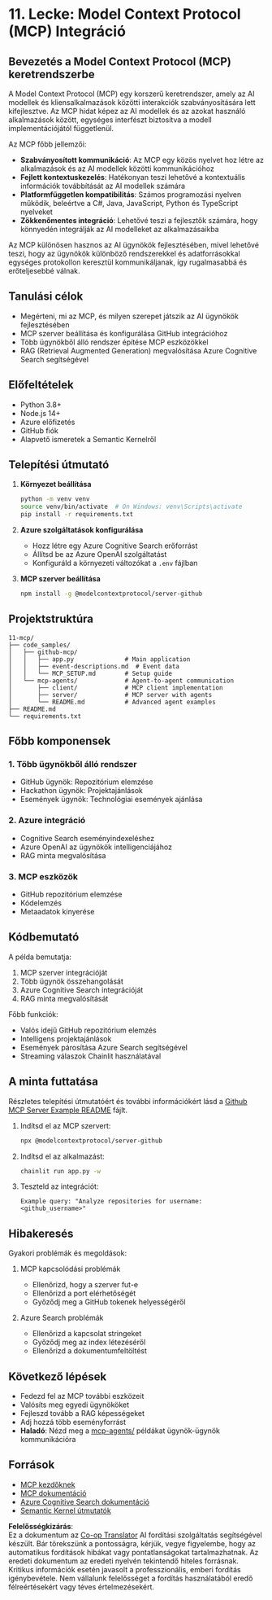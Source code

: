 <!--
CO_OP_TRANSLATOR_METADATA:
{
  "original_hash": "e255edb8423b34b4bba20263ef38f208",
  "translation_date": "2025-08-21T12:38:59+00:00",
  "source_file": "11-mcp/README.md",
  "language_code": "hu"
}
-->
# 11. Lecke: Model Context Protocol (MCP) Integráció

## Bevezetés a Model Context Protocol (MCP) keretrendszerbe

A Model Context Protocol (MCP) egy korszerű keretrendszer, amely az AI modellek és kliensalkalmazások közötti interakciók szabványosítására lett kifejlesztve. Az MCP hidat képez az AI modellek és az azokat használó alkalmazások között, egységes interfészt biztosítva a modell implementációjától függetlenül.

Az MCP főbb jellemzői:

- **Szabványosított kommunikáció**: Az MCP egy közös nyelvet hoz létre az alkalmazások és az AI modellek közötti kommunikációhoz
- **Fejlett kontextuskezelés**: Hatékonyan teszi lehetővé a kontextuális információk továbbítását az AI modellek számára
- **Platformfüggetlen kompatibilitás**: Számos programozási nyelven működik, beleértve a C#, Java, JavaScript, Python és TypeScript nyelveket
- **Zökkenőmentes integráció**: Lehetővé teszi a fejlesztők számára, hogy könnyedén integrálják az AI modelleket az alkalmazásaikba

Az MCP különösen hasznos az AI ügynökök fejlesztésében, mivel lehetővé teszi, hogy az ügynökök különböző rendszerekkel és adatforrásokkal egységes protokollon keresztül kommunikáljanak, így rugalmasabbá és erőteljesebbé válnak.

## Tanulási célok
- Megérteni, mi az MCP, és milyen szerepet játszik az AI ügynökök fejlesztésében
- MCP szerver beállítása és konfigurálása GitHub integrációhoz
- Több ügynökből álló rendszer építése MCP eszközökkel
- RAG (Retrieval Augmented Generation) megvalósítása Azure Cognitive Search segítségével

## Előfeltételek
- Python 3.8+
- Node.js 14+
- Azure előfizetés
- GitHub fiók
- Alapvető ismeretek a Semantic Kernelről

## Telepítési útmutató

1. **Környezet beállítása**  
   ```bash
   python -m venv venv
   source venv/bin/activate  # On Windows: venv\Scripts\activate
   pip install -r requirements.txt
   ```

2. **Azure szolgáltatások konfigurálása**
   - Hozz létre egy Azure Cognitive Search erőforrást
   - Állítsd be az Azure OpenAI szolgáltatást
   - Konfiguráld a környezeti változókat a `.env` fájlban

3. **MCP szerver beállítása**  
   ```bash
   npm install -g @modelcontextprotocol/server-github
   ```

## Projektstruktúra

```
11-mcp/
├── code_samples/
│   ├── github-mcp/
│   │   ├── app.py              # Main application
│   │   ├── event-descriptions.md  # Event data
│   │   └── MCP_SETUP.md        # Setup guide
│   └── mcp-agents/             # Agent-to-agent communication
│       ├── client/             # MCP client implementation
│       ├── server/             # MCP server with agents
│       └── README.md           # Advanced agent examples
├── README.md
└── requirements.txt
```

## Főbb komponensek

### 1. Több ügynökből álló rendszer
- GitHub ügynök: Repozitórium elemzése
- Hackathon ügynök: Projektajánlások
- Események ügynök: Technológiai események ajánlása

### 2. Azure integráció
- Cognitive Search eseményindexeléshez
- Azure OpenAI az ügynökök intelligenciájához
- RAG minta megvalósítása

### 3. MCP eszközök
- GitHub repozitórium elemzése
- Kódelemzés
- Metaadatok kinyerése

## Kódbemutató

A példa bemutatja:
1. MCP szerver integrációját
2. Több ügynök összehangolását
3. Azure Cognitive Search integrációját
4. RAG minta megvalósítását

Főbb funkciók:
- Valós idejű GitHub repozitórium elemzés
- Intelligens projektajánlások
- Események párosítása Azure Search segítségével
- Streaming válaszok Chainlit használatával

## A minta futtatása

Részletes telepítési útmutatóért és további információkért lásd a [Github MCP Server Example README](./code_samples/github-mcp/README.md) fájlt.

1. Indítsd el az MCP szervert:  
   ```bash
   npx @modelcontextprotocol/server-github
   ```

2. Indítsd el az alkalmazást:  
   ```bash
   chainlit run app.py -w
   ```

3. Teszteld az integrációt:  
   ```
   Example query: "Analyze repositories for username: <github_username>"
   ```

## Hibakeresés

Gyakori problémák és megoldások:
1. MCP kapcsolódási problémák
   - Ellenőrizd, hogy a szerver fut-e
   - Ellenőrizd a port elérhetőségét
   - Győződj meg a GitHub tokenek helyességéről

2. Azure Search problémák
   - Ellenőrizd a kapcsolat stringeket
   - Győződj meg az index létezéséről
   - Ellenőrizd a dokumentumfeltöltést

## Következő lépések
- Fedezd fel az MCP további eszközeit
- Valósíts meg egyedi ügynököket
- Fejleszd tovább a RAG képességeket
- Adj hozzá több eseményforrást
- **Haladó**: Nézd meg a [mcp-agents/](../../../11-mcp/code_samples/mcp-agents) példákat ügynök-ügynök kommunikációra

## Források
- [MCP kezdőknek](https://aka.ms/mcp-for-beginners)  
- [MCP dokumentáció](https://github.com/microsoft/semantic-kernel/tree/main/python/semantic-kernel/semantic_kernel/connectors/mcp)
- [Azure Cognitive Search dokumentáció](https://learn.microsoft.com/azure/search/)
- [Semantic Kernel útmutatók](https://learn.microsoft.com/semantic-kernel/)

**Felelősségkizárás**:  
Ez a dokumentum az [Co-op Translator](https://github.com/Azure/co-op-translator) AI fordítási szolgáltatás segítségével készült. Bár törekszünk a pontosságra, kérjük, vegye figyelembe, hogy az automatikus fordítások hibákat vagy pontatlanságokat tartalmazhatnak. Az eredeti dokumentum az eredeti nyelvén tekintendő hiteles forrásnak. Kritikus információk esetén javasolt a professzionális, emberi fordítás igénybevétele. Nem vállalunk felelősséget a fordítás használatából eredő félreértésekért vagy téves értelmezésekért.